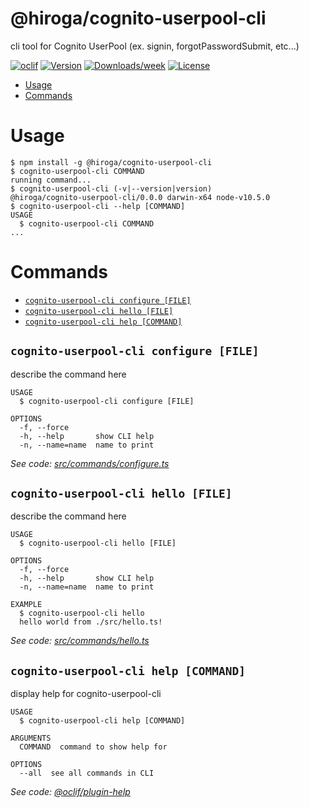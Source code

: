 @hiroga/cognito-userpool-cli
============================

cli tool for Cognito UserPool (ex. signin, forgotPasswordSubmit, etc...)

[![oclif](https://img.shields.io/badge/cli-oclif-brightgreen.svg)](https://oclif.io)
[![Version](https://img.shields.io/npm/v/@hiroga/cognito-userpool-cli.svg)](https://npmjs.org/package/@hiroga/cognito-userpool-cli)
[![Downloads/week](https://img.shields.io/npm/dw/@hiroga/cognito-userpool-cli.svg)](https://npmjs.org/package/@hiroga/cognito-userpool-cli)
[![License](https://img.shields.io/npm/l/@hiroga/cognito-userpool-cli.svg)](https://github.com/hiroga-cc/cognito-userpool-cli/blob/master/package.json)

<!-- toc -->
* [Usage](#usage)
* [Commands](#commands)
<!-- tocstop -->
# Usage
<!-- usage -->
```sh-session
$ npm install -g @hiroga/cognito-userpool-cli
$ cognito-userpool-cli COMMAND
running command...
$ cognito-userpool-cli (-v|--version|version)
@hiroga/cognito-userpool-cli/0.0.0 darwin-x64 node-v10.5.0
$ cognito-userpool-cli --help [COMMAND]
USAGE
  $ cognito-userpool-cli COMMAND
...
```
<!-- usagestop -->
# Commands
<!-- commands -->
* [`cognito-userpool-cli configure [FILE]`](#cognito-userpool-cli-configure-file)
* [`cognito-userpool-cli hello [FILE]`](#cognito-userpool-cli-hello-file)
* [`cognito-userpool-cli help [COMMAND]`](#cognito-userpool-cli-help-command)

## `cognito-userpool-cli configure [FILE]`

describe the command here

```
USAGE
  $ cognito-userpool-cli configure [FILE]

OPTIONS
  -f, --force
  -h, --help       show CLI help
  -n, --name=name  name to print
```

_See code: [src/commands/configure.ts](https://github.com/hiroga-cc/cognito-userpool-cli/blob/v0.0.0/src/commands/configure.ts)_

## `cognito-userpool-cli hello [FILE]`

describe the command here

```
USAGE
  $ cognito-userpool-cli hello [FILE]

OPTIONS
  -f, --force
  -h, --help       show CLI help
  -n, --name=name  name to print

EXAMPLE
  $ cognito-userpool-cli hello
  hello world from ./src/hello.ts!
```

_See code: [src/commands/hello.ts](https://github.com/hiroga-cc/cognito-userpool-cli/blob/v0.0.0/src/commands/hello.ts)_

## `cognito-userpool-cli help [COMMAND]`

display help for cognito-userpool-cli

```
USAGE
  $ cognito-userpool-cli help [COMMAND]

ARGUMENTS
  COMMAND  command to show help for

OPTIONS
  --all  see all commands in CLI
```

_See code: [@oclif/plugin-help](https://github.com/oclif/plugin-help/blob/v2.1.6/src/commands/help.ts)_
<!-- commandsstop -->
